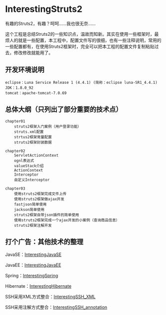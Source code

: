 # InterestingStruts2

有趣的Struts2，有趣？呵呵……我也很无奈……

这个工程是总结Struts2的一些知识点，温故而知新。其实在使用一些框架时，最烦人的就是一些配置，本工程中，配置文件写的很细，也有一些注释说明，常用的一些配置都有，在使用Struts2框架时，完全可以把本工程的配置文件复制粘贴过去，修改修改就能用了。

## 开发环境说明
	eclipse：Luna Service Release 1 (4.4.1) (简称：eclipse luna-SR1_4.4.1)
	JDK：1.8.0_92
	tomcat：apache-tomcat-7.0.69

## 总体大纲（只列出了部分重要的技术点）
	chapter01
		struts2框架入门案例（用户登录功能）
		struts.xml配置
		strtus2框架常量配置
		struts2框架封装数据

	chapter02
		ServletActionContext
		ognl表达式
		valueStack介绍
		ActionContext
		Interceptor
		自定义Interceptor

	chapter03
		使用struts2框架完成文件上传
		使用struts2框架做ajax开发
		fastjson简单使用
		jackson简单使用
		struts2框架自带json插件的简单使用
		使用struts2框架完成一个ajax开发的小案例（查询商品信息）
		struts2框架注解开发

## 打个广告：其他技术的整理
JavaSE：[InterestingJavaSE](https://github.com/gongchuanjing/InterestingJavaSE.git)

JavaEE：[InterestingJavaEE](https://github.com/gongchuanjing/InterestingJavaEE.git)

Spring：[InterestingSpring](https://github.com/gongchuanjing/InterestingSpring.git)

Hibernate：[InterestingHibernate](https://github.com/gongchuanjing/InterestingHibernate.git)

SSH采用XML方式整合：[InterestingSSH_XML](https://github.com/gongchuanjing/InterestingSSH_XML.git)

SSH采用注解方式整合：[InterestingSSH_annotation](https://github.com/gongchuanjing/InterestingSSH_annotation.git)